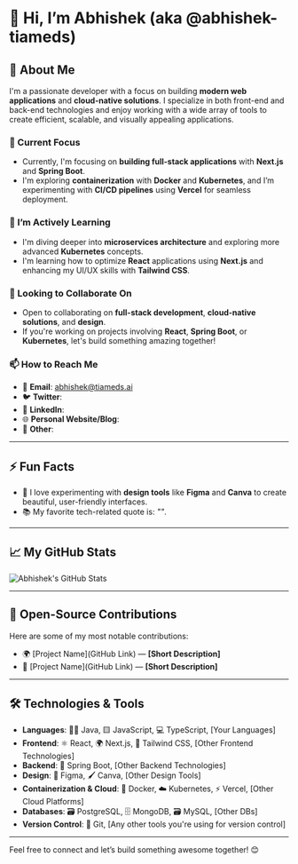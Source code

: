# 👋 Hi, I’m Abhishek (aka @abhishek-tiameds) 

## 👀 About Me
I'm a passionate developer with a focus on building **modern web applications** and **cloud-native solutions**. I specialize in both front-end and back-end technologies and enjoy working with a wide array of tools to create efficient, scalable, and visually appealing applications.

### 🔭 Current Focus
- Currently, I'm focusing on **building full-stack applications** with **Next.js** and **Spring Boot**.
- I'm exploring **containerization** with **Docker** and **Kubernetes**, and I’m experimenting with **CI/CD pipelines** using **Vercel** for seamless deployment.

### 🌱 I’m Actively Learning
- I'm diving deeper into **microservices architecture** and exploring more advanced **Kubernetes** concepts.
- I'm learning how to optimize **React** applications using **Next.js** and enhancing my UI/UX skills with **Tailwind CSS**.

### 🤝 Looking to Collaborate On
- Open to collaborating on **full-stack development**, **cloud-native solutions**, and **design**.
- If you're working on projects involving **React**, **Spring Boot**, or **Kubernetes**, let's build something amazing together!

### 📫 How to Reach Me
- 📧 **Email**: abhishek@tiameds.ai  
- 🐦 **Twitter**:   
- 💼 **LinkedIn**:  
- 🌐 **Personal Website/Blog**: 
- 💬 **Other**: 

---

## ⚡ Fun Facts
- 🎨 I love experimenting with **design tools** like **Figma** and **Canva** to create beautiful, user-friendly interfaces.
- 📚 My favorite tech-related quote is: *""*.

---

## 📈 My GitHub Stats
![Abhishek's GitHub Stats](https://github-readme-stats.vercel.app/api?username=abhishek-tiameds&show_icons=true&count_private=true&hide=prs&theme=radical)

---

## 🚀 Open-Source Contributions
Here are some of my most notable contributions:
- 🌍 [Project Name](GitHub Link) — **[Short Description]**
- 🔧 [Project Name](GitHub Link) — **[Short Description]**

---

## 🛠️ Technologies & Tools
- **Languages**: 🧑‍💻 Java, 🟨 JavaScript, 💻 TypeScript, [Your Languages]
- **Frontend**: ⚛️ React, 🌍 Next.js, 🌿 Tailwind CSS, [Other Frontend Technologies]
- **Backend**: 🐝 Spring Boot, [Other Backend Technologies]
- **Design**: 🎨 Figma, 🖌️ Canva, [Other Design Tools]
- **Containerization & Cloud**: 🐳 Docker, ☁️ Kubernetes, ⚡ Vercel, [Other Cloud Platforms]
- **Databases**: 🗃️ PostgreSQL, 🗄️ MongoDB, 🗃️ MySQL, [Other DBs]
- **Version Control**: 🐙 Git, [Any other tools you're using for version control]

---

Feel free to connect and let’s build something awesome together! 😊
